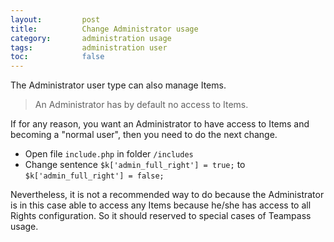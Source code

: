 ```yaml
---
layout: 		post
title: 			Change Administrator usage
category: 		administration usage
tags:			administration user
toc:			false
---
```


<p class="message">
    The Administrator user type can also manage Items.
</p>
<span class="linkmore"></span>

> An Administrator has by default no access to Items.

If for any reason, you want an Administrator to have access to Items and becoming a "normal user", then you need to do the next change.

* Open file `include.php` in folder `/includes`
* Change sentence `$k['admin_full_right'] = true;` to `$k['admin_full_right'] = false;`

Nevertheless, it is not a recommended way to do because the Administrator is in this case able to access any Items because he/she has access to all Rights configuration.
So it should reserved to special cases of Teampass usage.